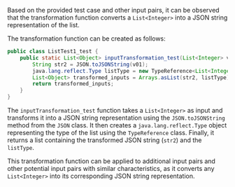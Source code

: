 Based on the provided test case and other input pairs, it can be observed that the transformation function converts a `List<Integer>` into a JSON string representation of the list.

The transformation function can be created as follows:

```java
public class ListTest1_test {
    public static List<Object> inputTransformation_test(List<Integer> v01) {
        String str2 = JSON.toJSONString(v01);
        java.lang.reflect.Type listType = new TypeReference<List<Integer>>() {}.getType();
        List<Object> transformed_inputs = Arrays.asList(str2, listType);
        return transformed_inputs;
    }
}
```

The `inputTransformation_test` function takes a `List<Integer>` as input and transforms it into a JSON string representation using the `JSON.toJSONString` method from the `JSON` class. It then creates a `java.lang.reflect.Type` object representing the type of the list using the `TypeReference` class. Finally, it returns a list containing the transformed JSON string (`str2`) and the `listType`.

This transformation function can be applied to additional input pairs and other potential input pairs with similar characteristics, as it converts any `List<Integer>` into its corresponding JSON string representation.